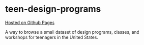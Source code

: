 # teen-design-programs

[Hosted on Github Pages](https://joshuakery.github.io/teen-design-programs/)

A way to browse a small dataset of design programs, classes, and workshops for teenagers in the United States.
